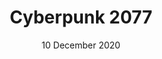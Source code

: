 ---
layout: post
date: 10 December 2020
title: Cyberpunk 2077
developer: CD Projekt RED, CD Projekt, CDP.pl
card-image: 1
banner-image: 0
banner-offset: 50
platforms: ["PC", "PlayStation 5", "Xbox Series X/S", "PlayStation 4", "Xbox One"]
genres: ["RPG", "Action", "Open World", "FPS"]
themes: ["Cyberpunk", "Dystopian", "Futuristic"]
engine: "REDengine 4"
photo_mode: true
photo_mode_features: ["Free Camera", "Filters", "Depth of Field", "Pose Controls"]
card_image: 1
banner_image: 0
banner_offset: 50
trivia:
  - "Keanu Reeves plays Johnny Silverhand, a major character in the game."
  - "The game was in development for nearly a decade before its release."
---